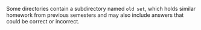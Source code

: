 Some directories contain a subdirectory named `old set`, which holds similar homework from previous semesters and may also include answers that could be correct or incorrect.
